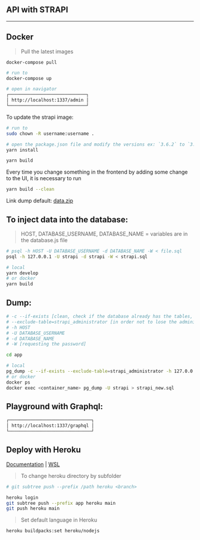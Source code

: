 ## API with STRAPI

---

## Docker

> Pull the latest images

```
docker-compose pull
```

```bash
# run to
docker-compose up

# open in navigator
┌─────────────────────────────┐
│ http://localhost:1337/admin │
└─────────────────────────────┘
```

To update the strapi image:

```bash
# run to
sudo chown -R username:username .

# open the package.json file and modify the versions ex: `3.6.2` to `3.6.3` and then
yarn install

yarn build
```

Every time you change something in the frontend by adding some change to the UI, it is necessary to run

```bash
yarn build --clean
```

Link dump default: [data.zip](https://github.com/React-Avancado/landing-page-api/blob/master/data.zip)

## To inject data into the database:

> HOST, DATABASE_USERNAME, DATABASE_NAME = variables are in the database.js file

```bash
# psql -h HOST -U DATABASE_USERNAME -d DATABASE_NAME -W < file.sql
psql -h 127.0.0.1 -U strapi -d strapi -W < strapi.sql

# local
yarn develop
# or docker
yarn build
```

## Dump:

```bash
# -c --if-exists [clean, check if the database already has the tables, if it has everything if it exists]
# --exclude-table=strapi_administrator [in order not to lose the administrator data, it is necessary to delete the specific table]
# -h HOST
# -U DATABASE_USERNAME
# -d DATABASE_NAME
# -W [requesting the password]

cd app

# local
pg_dump -c --if-exists --exclude-table=strapi_administrator -h 127.0.0.1 -U strapi -d strapi -W > strapi_new.sql
# or docker
docker ps
docker exec <container_name> pg_dump -U strapi > strapi_new.sql
```

## Playground with Graphql:

```bash
┌───────────────────────────────┐
│ http://localhost:1337/graphql │
└───────────────────────────────┘
```

## Deploy with Heroku

[Documentation](https://strapi.io/documentation/developer-docs/latest/setup-deployment-guides/deployment/hosting-guides/heroku.html#_7-heroku-database-set-up) | [WSL](https://dev.to/wrightdotclick/heroku-cli-on-wsl-26fp)

> To change heroku directory by subfolder

```bash
# git subtree push --prefix /path heroku <branch>

heroku login
git subtree push --prefix app heroku main
git push heroku main
```

> Set default language in Heroku

```bash
heroku buildpacks:set heroku/nodejs
```
